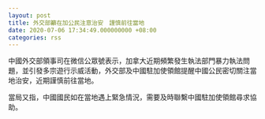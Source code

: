 ```yaml
---
layout: post
title: 外交部籲在加公民注意治安　謹慎前往當地
date: 2020-07-06 17:34:49.000000000 +08:00
categories: rss
---
```


中國外交部領事司在微信公眾號表示，加拿大近期頻繁發生執法部門暴力執法問題，並引發多宗遊行示威活動，外交部及中國駐加使領館提醒中國公民密切關注當地治安，近期謹慎前往當地。

當局又指，中國國民如在當地遇上緊急情況，需要及時聯繫中國駐加使領館尋求協助。
